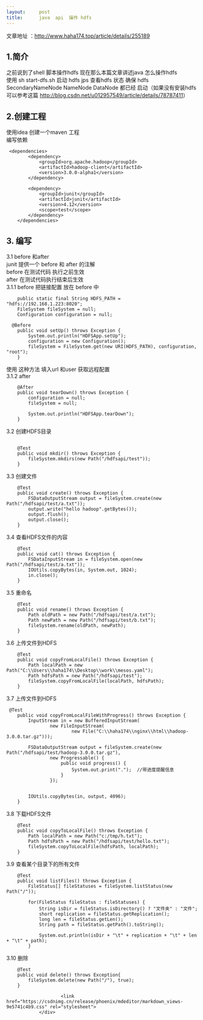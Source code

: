 ```yaml
---
layout:     post
title:      java  api  操作 hdfs
---
```

<div id="article_content" class="article_content clearfix csdn-tracking-statistics" data-pid="blog" data-mod="popu_307" data-dsm="post">
								            <div id="content_views" class="markdown_views prism-atom-one-dark">
							<!-- flowchart 箭头图标 勿删 -->
							<svg xmlns="http://www.w3.org/2000/svg" style="display: none;"><path stroke-linecap="round" d="M5,0 0,2.5 5,5z" id="raphael-marker-block" style="-webkit-tap-highlight-color: rgba(0, 0, 0, 0);"></path></svg>
							<p>文章地址 ：<a href="http://www.haha174.top/article/details/255189" rel="nofollow">http://www.haha174.top/article/details/255189</a></p>

<h2 id="1简介">1.简介</h2>

<p>之前说到了shell  脚本操作hdfs  现在那么本篇文章讲述java  怎么操作hdfs <br>
使用 sh start-dfs.sh 启动 hdfs  jps   查看hdfs  状态  确保  hdfs <br>
SecondaryNameNode  NameNode DataNode  都已经 启动（如果没有安装hdfs  可以参考这篇 <a href="http://blog.csdn.net/u012957549/article/details/78787411" rel="nofollow" target="_blank">http://blog.csdn.net/u012957549/article/details/78787411</a>）</p>



<h2 id="2创建工程">2.创建工程</h2>

<p>使用idea  创建一个maven  工程  <br>
编写依赖</p>

<pre class="prettyprint"><code class=" hljs xml"> <span class="hljs-tag">&lt;<span class="hljs-title">dependencies</span>&gt;</span>
        <span class="hljs-tag">&lt;<span class="hljs-title">dependency</span>&gt;</span>
            <span class="hljs-tag">&lt;<span class="hljs-title">groupId</span>&gt;</span>org.apache.hadoop<span class="hljs-tag">&lt;/<span class="hljs-title">groupId</span>&gt;</span>
            <span class="hljs-tag">&lt;<span class="hljs-title">artifactId</span>&gt;</span>hadoop-client<span class="hljs-tag">&lt;/<span class="hljs-title">artifactId</span>&gt;</span>
            <span class="hljs-tag">&lt;<span class="hljs-title">version</span>&gt;</span>3.0.0-alpha1<span class="hljs-tag">&lt;/<span class="hljs-title">version</span>&gt;</span>
        <span class="hljs-tag">&lt;/<span class="hljs-title">dependency</span>&gt;</span>

        <span class="hljs-tag">&lt;<span class="hljs-title">dependency</span>&gt;</span>
            <span class="hljs-tag">&lt;<span class="hljs-title">groupId</span>&gt;</span>junit<span class="hljs-tag">&lt;/<span class="hljs-title">groupId</span>&gt;</span>
            <span class="hljs-tag">&lt;<span class="hljs-title">artifactId</span>&gt;</span>junit<span class="hljs-tag">&lt;/<span class="hljs-title">artifactId</span>&gt;</span>
            <span class="hljs-tag">&lt;<span class="hljs-title">version</span>&gt;</span>4.12<span class="hljs-tag">&lt;/<span class="hljs-title">version</span>&gt;</span>
            <span class="hljs-tag">&lt;<span class="hljs-title">scope</span>&gt;</span>test<span class="hljs-tag">&lt;/<span class="hljs-title">scope</span>&gt;</span>
        <span class="hljs-tag">&lt;/<span class="hljs-title">dependency</span>&gt;</span>
    <span class="hljs-tag">&lt;/<span class="hljs-title">dependencies</span>&gt;</span>
</code></pre>



<h2 id="3-编写">3. 编写</h2>

<p>3.1 before  和after  <br>
junit  提供一个 before   和 after   的注解 <br>
before    在测试代码 执行之前生效 <br>
after    在测试代码执行结束后生效 <br>
3.1.1 before  把链接配置 放在 before  中 </p>



<pre class="prettyprint"><code class=" hljs java">    <span class="hljs-keyword">public</span> <span class="hljs-keyword">static</span> <span class="hljs-keyword">final</span> String HDFS_PATH = <span class="hljs-string">"hdfs://192.168.1.223:8020"</span>;
    FileSystem fileSystem = <span class="hljs-keyword">null</span>;
    Configuration configuration = <span class="hljs-keyword">null</span>;</code></pre>

<pre class="prettyprint"><code class=" hljs cs">  @Before
    <span class="hljs-keyword">public</span> <span class="hljs-keyword">void</span> <span class="hljs-title">setUp</span>() throws Exception {
        System.<span class="hljs-keyword">out</span>.println(<span class="hljs-string">"HDFSApp.setUp"</span>);
        configuration = <span class="hljs-keyword">new</span> Configuration();
        fileSystem = FileSystem.<span class="hljs-keyword">get</span>(<span class="hljs-keyword">new</span> URI(HDFS_PATH), configuration, <span class="hljs-string">"root"</span>);
    }</code></pre>

<p>使用 这种方法  填入url  和user  获取远程配置 <br>
3.1.2 after </p>



<pre class="prettyprint"><code class=" hljs java">    <span class="hljs-annotation">@After</span>
    <span class="hljs-keyword">public</span> <span class="hljs-keyword">void</span> <span class="hljs-title">tearDown</span>() <span class="hljs-keyword">throws</span> Exception {
        configuration = <span class="hljs-keyword">null</span>;
        fileSystem = <span class="hljs-keyword">null</span>;

        System.out.println(<span class="hljs-string">"HDFSApp.tearDown"</span>);
    }</code></pre>

<p>3.2 创建HDFS目录</p>

<pre class="prettyprint"><code class=" hljs java">
    <span class="hljs-annotation">@Test</span>
    <span class="hljs-keyword">public</span> <span class="hljs-keyword">void</span> <span class="hljs-title">mkdir</span>() <span class="hljs-keyword">throws</span> Exception {
        fileSystem.mkdirs(<span class="hljs-keyword">new</span> Path(<span class="hljs-string">"/hdfsapi/test"</span>));
    }</code></pre>

<p>3.3  创建文件</p>

<pre class="prettyprint"><code class=" hljs java">    <span class="hljs-annotation">@Test</span>
    <span class="hljs-keyword">public</span> <span class="hljs-keyword">void</span> <span class="hljs-title">create</span>() <span class="hljs-keyword">throws</span> Exception {
        FSDataOutputStream output = fileSystem.create(<span class="hljs-keyword">new</span> Path(<span class="hljs-string">"/hdfsapi/test/a.txt"</span>));
        output.write(<span class="hljs-string">"hello hadoop"</span>.getBytes());
        output.flush();
        output.close();
    }</code></pre>

<p>3.4 查看HDFS文件的内容</p>

<pre class="prettyprint"><code class=" hljs cs">    @Test
    <span class="hljs-keyword">public</span> <span class="hljs-keyword">void</span> <span class="hljs-title">cat</span>() throws Exception {
        FSDataInputStream <span class="hljs-keyword">in</span> = fileSystem.open(<span class="hljs-keyword">new</span> Path(<span class="hljs-string">"/hdfsapi/test/a.txt"</span>));
        IOUtils.copyBytes(<span class="hljs-keyword">in</span>, System.<span class="hljs-keyword">out</span>, <span class="hljs-number">1024</span>);
        <span class="hljs-keyword">in</span>.close();
    }</code></pre>

<p>3.5  重命名</p>

<pre class="prettyprint"><code class=" hljs java">    <span class="hljs-annotation">@Test</span>
    <span class="hljs-keyword">public</span> <span class="hljs-keyword">void</span> <span class="hljs-title">rename</span>() <span class="hljs-keyword">throws</span> Exception {
        Path oldPath = <span class="hljs-keyword">new</span> Path(<span class="hljs-string">"/hdfsapi/test/a.txt"</span>);
        Path newPath = <span class="hljs-keyword">new</span> Path(<span class="hljs-string">"/hdfsapi/test/b.txt"</span>);
        fileSystem.rename(oldPath, newPath);
    }</code></pre>

<p>3.6 上传文件到HDFS</p>

<pre class="prettyprint"><code class=" hljs java">    <span class="hljs-annotation">@Test</span>
    <span class="hljs-keyword">public</span> <span class="hljs-keyword">void</span> <span class="hljs-title">copyFromLocalFile</span>() <span class="hljs-keyword">throws</span> Exception {
        Path localPath = <span class="hljs-keyword">new</span> Path(<span class="hljs-string">"C:\\Users\\haha174\\Desktop\\work\\mesos.yaml"</span>);
        Path hdfsPath = <span class="hljs-keyword">new</span> Path(<span class="hljs-string">"/hdfsapi/test"</span>);
        fileSystem.copyFromLocalFile(localPath, hdfsPath);
    }</code></pre>

<p>3.7 上传文件到HDFS</p>

<pre class="prettyprint"><code class=" hljs cs"> @Test
    <span class="hljs-keyword">public</span> <span class="hljs-keyword">void</span> <span class="hljs-title">copyFromLocalFileWithProgress</span>() throws Exception {
        InputStream <span class="hljs-keyword">in</span> = <span class="hljs-keyword">new</span> BufferedInputStream(
                <span class="hljs-keyword">new</span> FileInputStream(
                        <span class="hljs-keyword">new</span> File(<span class="hljs-string">"C:\\haha174\\nginx\\html\\hadoop-3.0.0.tar.gz"</span>)));

        FSDataOutputStream output = fileSystem.create(<span class="hljs-keyword">new</span> Path(<span class="hljs-string">"/hdfsapi/test/hadoop-3.0.0.tar.gz"</span>),
                <span class="hljs-keyword">new</span> Progressable() {
                    <span class="hljs-keyword">public</span> <span class="hljs-keyword">void</span> <span class="hljs-title">progress</span>() {
                        System.<span class="hljs-keyword">out</span>.print(<span class="hljs-string">"."</span>);  <span class="hljs-comment">//带进度提醒信息</span>
                    }
                });


        IOUtils.copyBytes(<span class="hljs-keyword">in</span>, output, <span class="hljs-number">4096</span>);
    }</code></pre>

<p>3.8 下载HDFS文件</p>

<pre class="prettyprint"><code class=" hljs java">    <span class="hljs-annotation">@Test</span>
    <span class="hljs-keyword">public</span> <span class="hljs-keyword">void</span> <span class="hljs-title">copyToLocalFile</span>() <span class="hljs-keyword">throws</span> Exception {
        Path localPath = <span class="hljs-keyword">new</span> Path(<span class="hljs-string">"c:/tmp/h.txt"</span>);
        Path hdfsPath = <span class="hljs-keyword">new</span> Path(<span class="hljs-string">"/hdfsapi/test/hello.txt"</span>);
        fileSystem.copyToLocalFile(hdfsPath, localPath);
    }</code></pre>

<p>3.9 查看某个目录下的所有文件</p>

<pre class="prettyprint"><code class=" hljs java">    <span class="hljs-annotation">@Test</span>
    <span class="hljs-keyword">public</span> <span class="hljs-keyword">void</span> <span class="hljs-title">listFiles</span>() <span class="hljs-keyword">throws</span> Exception {
        FileStatus[] fileStatuses = fileSystem.listStatus(<span class="hljs-keyword">new</span> Path(<span class="hljs-string">"/"</span>));

        <span class="hljs-keyword">for</span>(FileStatus fileStatus : fileStatuses) {
            String isDir = fileStatus.isDirectory() ? <span class="hljs-string">"文件夹"</span> : <span class="hljs-string">"文件"</span>;
            <span class="hljs-keyword">short</span> replication = fileStatus.getReplication();
            <span class="hljs-keyword">long</span> len = fileStatus.getLen();
            String path = fileStatus.getPath().toString();

            System.out.println(isDir + <span class="hljs-string">"\t"</span> + replication + <span class="hljs-string">"\t"</span> + len + <span class="hljs-string">"\t"</span> + path);
        }</code></pre>

<p>3.10  删除</p>

<pre class="prettyprint"><code class=" hljs java">    <span class="hljs-annotation">@Test</span>
    <span class="hljs-keyword">public</span> <span class="hljs-keyword">void</span> <span class="hljs-title">delete</span>() <span class="hljs-keyword">throws</span> Exception{
        fileSystem.delete(<span class="hljs-keyword">new</span> Path(<span class="hljs-string">"/"</span>), <span class="hljs-keyword">true</span>);
    }
</code></pre>            </div>
						<link href="https://csdnimg.cn/release/phoenix/mdeditor/markdown_views-9e5741c4b9.css" rel="stylesheet">
                </div>